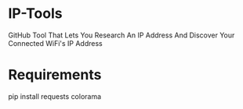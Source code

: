 # IP-Tools
GitHub Tool That Lets You Research An IP Address And Discover Your Connected WiFi's IP Address


# Requirements

pip install requests colorama
